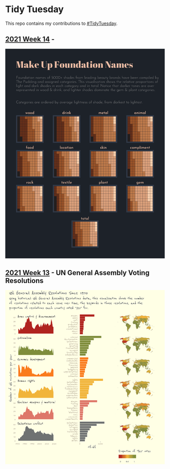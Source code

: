 # Tidy Tuesday 

This repo contains my contributions to [#TidyTuesday](https://github.com/rfordatascience/tidytuesday).


## [2021 Week 14](https://github.com/sarinasinghkhaira/tidy_tuesday/blob/main/2021-03-30/beauty_bias.Rmd) - 

![Bias in Make Up Foundation Shades](/2021-03-30/beauty_bias_plot.png)


## [2021 Week 13](https://github.com/sarinasinghkhaira/tidy_tuesday/blob/main/2021-03-23_UN_Votes/UN_votes_plot.Rmd) - UN General Assembly Voting Resolutions

![UN Votes](/2021-03-23_UN_Votes/plot.png)